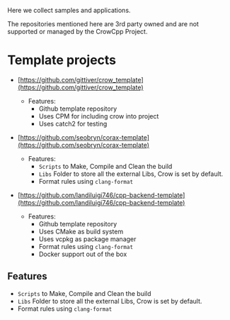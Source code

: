 Here we collect samples and applications. 

The repositories mentioned here are 3rd party owned and are not supported or managed by the CrowCpp Project.

# Template projects 

+ [https://github.com/gittiver/crow_template](https://github.com/gittiver/crow_template)
  
  - Features: 
    - Github template repository
    - Uses CPM for including crow into project
    - Uses catch2 for testing

+ [https://github.com/seobryn/corax-template](https://github.com/seobryn/corax-template)

	- Features:
		- `Scripts` to Make, Compile and Clean the build
		- `Libs` Folder to store all the external Libs, Crow is set by default.
		- Format rules using  `clang-format`

+ [https://github.com/landiluigi746/cpp-backend-template](https://github.com/landiluigi746/cpp-backend-template)

  - Features:
    - Github template repository
    - Uses CMake as build system
    - Uses vcpkg as package manager
    - Format rules using `clang-format`
    - Docker support out of the box


## Features

- `Scripts` to Make, Compile and Clean the build
- `Libs` Folder to store all the external Libs, Crow is set by default.
- Format rules using  `clang-format`

